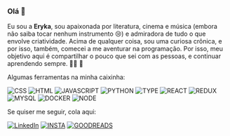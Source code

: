 ### Olá 👋

Eu sou a **Eryka**, sou apaixonada por literatura, cinema e música (embora não saiba tocar nenhum instrumento 😢) e admiradora de tudo o que envolve criatividade. 
Acima de qualquer coisa, sou uma curiosa crônica, e por isso, também, comecei a me aventurar na programação. Por isso, meu objetivo aqui é compartilhar o pouco que sei com as pessoas, e continuar aprendendo sempre. 👩‍💻 🚀

Algumas ferramentas na minha caixinha:

<img alt="CSS" src="https://img.shields.io/badge/CSS3-1572B6?style=for-the-badge&logo=css3&logoColor=white" /></a>
<img alt="HTML" src="https://img.shields.io/badge/HTML5-E34F26?style=for-the-badge&logo=html5&logoColor=white" /></a>
<img alt="JAVASCRIPT" src="https://img.shields.io/badge/JavaScript-323330?style=for-the-badge&logo=javascript&logoColor=F7DF1E" /></a>
<img alt="PYTHON" src="https://img.shields.io/badge/Python-FFD43B?style=for-the-badge&logo=python&logoColor=blue" /></a>
<img alt="TYPE" src="https://img.shields.io/badge/TypeScript-007ACC?style=for-the-badge&logo=typescript&logoColor=white" /></a>
<img alt="REACT" src="https://img.shields.io/badge/React_Native-20232A?style=for-the-badge&logo=react&logoColor=61DAFB" /></a>
<img alt="REDUX" src="https://img.shields.io/badge/Redux-593D88?style=for-the-badge&logo=redux&logoColor=white" /></a>
<img alt="MYSQL" src="https://img.shields.io/badge/MySQL-005C84?style=for-the-badge&logo=mysql&logoColor=white" /></a>
<img alt="DOCKER" src="https://img.shields.io/badge/Docker-2CA5E0?style=for-the-badge&logo=docker&logoColor=white" /></a>
<img alt="NODE" src="https://img.shields.io/badge/Node%20js-339933?style=for-the-badge&logo=nodedotjs&logoColor=white" /></a>


Se quiser me seguir, cola aqui: 

<a href="https://www.linkedin.com/in/eryka-rubim/"><img alt="LinkedIn" src="https://img.shields.io/badge/LinkedIn-0077B5?style=for-the-badge&logo=linkedin&logoColor=white" /></a>
<a href="https://www.instagram.com/erykarubim/"><img alt="INSTA" src="https://img.shields.io/badge/Instagram-E4405F?style=for-the-badge&logo=instagram&logoColor=white" /></a>
<a href="https://www.goodreads.com/user/show/170115736-eryka-rubim"><img alt="GOODREADS" src="https://img.shields.io/badge/Goodreads-372213?style=for-the-badge&logo=goodreads&logoColor=white" /></a>

